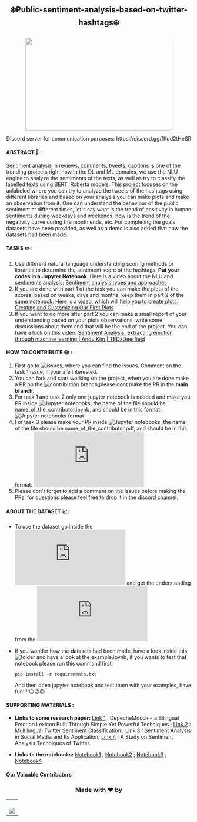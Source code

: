 ## <p align = "center">:snowflake:Public-sentiment-analysis-based-on-twitter-hashtags:snowflake: </p>

<p align="center">
  <kbd>
  <img width="400" height="250" src="https://user-images.githubusercontent.com/50532530/144480433-81177f86-0e49-4fb0-8730-c427c8330e1e.png">
   </kbd> 
</p>
<p align="center">
  Discord server for communication purposes: https://discord.gg/fKdd2tHeSR
</p>

#### ABSTRACT :page_facing_up: :
Sentiment analysis in reviews, comments, tweets, captions is one of the trending projects right now in the DL and ML domains, we use the NLU engine to analyze the sentiments of the texts, as well as try to classify the labelled texts using BERT, Roberta models. This project focuses on the unlabeled where you can try to analyze the tweets of the hashtags using different libraries and based on your analysis you can make plots and make an observation from it. One can understand the behaviour of the public sentiment at different times, let's say what is the trend of positivity in human sentiments during weekdays and weekends, how is the trend of the negativity curve during the month ends, etc. For completing the goals datasets have been provided, as well as a demo is also added that how the datasets had been made.

#### TASKS :pencil2: :
  1. Use different natural language understanding scoring methods or libraries to determine the sentiment score of the hashtags. **Put your codes in a Jupyter Notebook**. Here is a video about the NLU and sentiments analysis: [Sentiment analysis types and approaches](https://www.youtube.com/watch?v=5CBDoqMswK0)
  2. If you are done with part 1 of the task you can make the plots of the scores, based on weeks, days and months, keep them in part 2 of the same notebook. Here is a video, which will help you to create plots: [Creating and Customizing Our First Plots](https://www.youtube.com/watch?v=UO98lJQ3QGI)
  3. If you want to do more after part 2 you can make a small report of your understanding based on your plots observations, write some discussions about them and that will be the end of the project. You can have a look on this video: [Sentiment Analysis: extracting emotion through machine learning | Andy Kim | TEDxDeerfield](https://www.youtube.com/watch?v=n4L5hHFcGVk)

#### HOW TO CONTRIBUTE :smiley: :
  1. First go to ![issues](https://github.com/I-am-sayantan/public-sentiment-analysis-based-on-twitter-hashtags/issues), where you can find the issues. Comment on the task 1 issue, if your are interested.
  2. You can fork and start working on the project, when you are done make a PR on the ![contribution branch](https://github.com/I-am-sayantan/public-sentiment-analysis-based-on-twitter-hashtags/tree/CONTRIBUTION),please dont make the PR in the **main branch**.
  3. For task 1 and task 2 only one jupyter notebook is needed and make you PR inside ![Jupyter notebooks](https://github.com/I-am-sayantan/public-sentiment-analysis-based-on-twitter-hashtags/tree/CONTRIBUTION/CONTRIBUTION/Jupyter%20notebooks), the name of the file should be name_of_the_contributor.ipynb, and should be in this format: ![Jupyter notebooks format](https://github.com/I-am-sayantan/public-sentiment-analysis-based-on-twitter-hashtags/blob/main/CONTRIBUTION/Jupyter%20notebooks/Sayantan_kirtaniya.ipynb)
  4. For task 3 please make your PR inside ![Jupyter notebooks](https://github.com/I-am-sayantan/public-sentiment-analysis-based-on-twitter-hashtags/tree/main/CONTRIBUTION/Analysis%20reports), the name of the file should be name_of_the_contributor.pdf, and should be in this format: ![Analysis report format](https://github.com/I-am-sayantan/public-sentiment-analysis-based-on-twitter-hashtags/blob/main/CONTRIBUTION/Analysis%20reports/Sayantan_kirtaniya.pdf)
  5. Please don't forget to add a comment on the issues before making the PRs, for questions please feel free to drop it in the discord channel.

#### ABOUT THE DATASET :chart_with_upwards_trend::
- To use the dataset go inside the ![datasets folder](https://github.com/I-am-sayantan/public-sentiment-analysis-based-on-twitter-hashtags/blob/main/datasets/datasets.rar) and get the understanding from the ![data.md](https://github.com/I-am-sayantan/public-sentiment-analysis-based-on-twitter-hashtags/blob/main/datasets/data.md)
- If you wonder how the datasets had been made, have a look inside this ![folder](https://github.com/I-am-sayantan/public-sentiment-analysis-based-on-twitter-hashtags/tree/main/BUILDING%20THE%20DATASET) and have a look at the example.ipynb, if you wants to test that notebook please run this command first:
              
      pip install -r requirements.txt
      
     And then open jupyter notebook and test them with your examples, have fun!!!!:wink::wink::wink:

#### SUPPORTING MATERIALS :
- **Links to some research paper:** [Link 1](https://arxiv.org/pdf/1810.03660v1.pdf) : DepecheMood++,a Bilingual Emotion Lexicon Built Through Simple Yet
Powerful Techniques ; [Link 2](https://arxiv.org/pdf/1602.07563v2.pdf) : Multilingual Twitter Sentiment Classification ; [Link 3](https://www.sciencedirect.com/science/article/pii/S187705091931885X) : Sentiment Analysis in Social Media and Its Application; [Link 4](https://thesai.org/Downloads/Volume10No2/Paper_48-A_Study_on_Sentiment_Analysis_Techniques.pdf) : A Study on Sentiment Analysis Techniques of Twitter.

- **Links to the notebooks:** [Notebook1](https://www.kaggle.com/ngyptr/python-nltk-sentiment-analysis) ; [Notebook2](https://colab.research.google.com/github/littlecolumns/ds4j-notebooks/blob/master/investigating-sentiment-analysis/notebooks/Designing%20your%20own%20sentiment%20analysis%20tool.ipynb#scrollTo=AgBSO9x-72IA) ; [Notebook3](https://towardsdatascience.com/sentiment-analysis-in-10-minutes-with-bert-and-hugging-face-294e8a04b671) ; [Notebook4](https://colab.research.google.com/github/agungsantoso/deep-learning-v2-pytorch/blob/master/sentiment-rnn/Sentiment_RNN_Exercise.ipynb#scrollTo=irgW-x9Zpmw1).

#### Our Valuable Contributors :

### <p align="center"> Made with ❤️ by </p>

<table>
	<tr>
		 <td>
</br>

<a href="https://github.com/I-am-sayantan/public-sentiment-analysis-based-on-twitter-hashtags/graphs/contributors">
  <img src="https://contrib.rocks/image?repo=I-am-sayantan/public-sentiment-analysis-based-on-twitter-hashtags" />
</a>
  
 </table>
